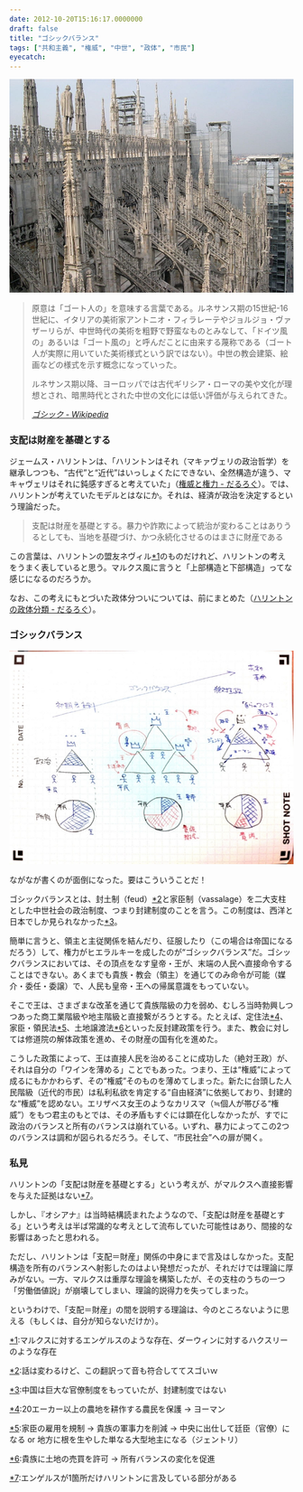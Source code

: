 ```yaml
---
date: 2012-10-20T15:16:17.0000000
draft: false
title: "ゴシックバランス"
tags: ["共和主義", "権威", "中世", "政体", "市民"]
eyecatch: 
---
```

<p><span itemscope itemtype="http://schema.org/Photograph"><img src="20121020140631.jpg" alt="f:id:daruyanagi:20121020140631j:plain" title="f:id:daruyanagi:20121020140631j:plain" class="hatena-fotolife" itemprop="image"></span><br />
</p>

<blockquote cite="http://ja.wikipedia.org/wiki/%E3%82%B4%E3%82%B7%E3%83%83%E3%82%AF">
<p>原意は「ゴート人の」を意味する言葉である。ルネサンス期の15世紀-16世紀に、イタリアの美術家アントニオ・フィラレーテやジョルジョ・ヴァザーリらが、中世時代の美術を粗野で野蛮なものとみなして、「ドイツ風の」あるいは「ゴート風の」と呼んだことに由来する蔑称である（ゴート人が実際に用いていた美術様式という訳ではない）。中世の教会建築、絵画などの様式を示す概念になっていった。</p><p>ルネサンス期以降、ヨーロッパでは古代ギリシア・ローマの美や文化が理想とされ、暗黒時代とされた中世の文化には低い評価が与えられてきた。</p>

<cite><a href="http://ja.wikipedia.org/wiki/%E3%82%B4%E3%82%B7%E3%83%83%E3%82%AF">&#x30B4;&#x30B7;&#x30C3;&#x30AF; - Wikipedia</a></cite>
</blockquote>

<div class="section">
<h3>支配は財産を基礎とする</h3>
<p>ジェームス・ハリントンは、「ハリントンはそれ（マキァヴェリの政治哲学）を継承しつつも、“古代”と“近代”はいっしょくたにできない、全然構造が違う、マキャヴェリはそれに鈍感すぎると考えていた」（<a href="https://blog.daruyanagi.jp/entry/2012/10/16/084545">&#x6A29;&#x5A01;&#x3068;&#x6A29;&#x529B; - &#x3060;&#x308B;&#x308D;&#x3050;</a>）。では、ハリントンが考えていたモデルとはなにか。それは、経済が政治を決定するという理論だった。</p>

<blockquote>
<p>支配は財産を基礎とする。暴力や詐欺によって統治が変わることはありうるとしても、当地を基礎づけ、かつ永続化させるのはまさに財産である</p>

</blockquote>
<p>この言葉は、ハリントンの盟友ネヴィル<a href="#f-865be302" name="fn-865be302" title="マルクスに対するエンゲルスのような存在、ダーウィンに対するハクスリーのような存在">*1</a>のものだけれど、ハリントンの考えをうまく表していると思う。マルクス風に言うと「上部構造と下部構造」ってな感じになるのだろうか。</p><p>なお、この考えにもとづいた政体分ついについては、前にまとめた（<a href="https://blog.daruyanagi.jp/entry/2012/08/29/033503">&#x30CF;&#x30EA;&#x30F3;&#x30C8;&#x30F3;&#x306E;&#x653F;&#x4F53;&#x5206;&#x985E; - &#x3060;&#x308B;&#x308D;&#x3050;</a>）。</p>

</div>
<div class="section">
<h3>ゴシックバランス</h3>
<p><span itemscope itemtype="http://schema.org/Photograph"><img src="20121020144531.jpg" alt="f:id:daruyanagi:20121020144531j:plain" title="f:id:daruyanagi:20121020144531j:plain" class="hatena-fotolife" itemprop="image"></span></p><p>ながなが書くのが面倒になった。要はこういうことだ！</p><p>ゴシックバランスとは、封土制（feud）<a href="#f-81835acf" name="fn-81835acf" title="話は変わるけど、この翻訳って音も符合しててスゴいｗ">*2</a>と家臣制（vassalage）を二大支柱とした中世社会の政治制度、つまり封建制度のことを言う。この制度は、西洋と日本でしか見られなかった<a href="#f-659aae81" name="fn-659aae81" title="中国は巨大な官僚制度をもっていたが、封建制度ではない">*3</a>。</p><p>簡単に言うと、領主と主従関係を結んだり、征服したり（この場合は帝国になるだろう）して、権力がヒエラルキーを成したのが“ゴシックバランス”だ。ゴシックバランスにおいては、その頂点をなす皇帝・王が、末端の人民へ直接命令することはできない。あくまでも貴族・教会（領主）を通じてのみ命令が可能（媒介・委任・委譲）で、人民も皇帝・王への帰属意識をもっていない。</p><p>そこで王は、さまざまな改革を通じて貴族階級の力を弱め、むしろ当時勃興しつつあった商工業階級や地主階級と直接繋がろうとする。たとえば、定住法<a href="#f-f4abfbf4" name="fn-f4abfbf4" title="20エーカー以上の農地を耕作する農民を保護 → ヨーマン">*4</a>、家臣・領民法<a href="#f-194259d4" name="fn-194259d4" title="家臣の雇用を規制 → 貴族の軍事力を削減 → 中央に出仕して廷臣（官僚）になる or 地方に根を生やした単なる大型地主になる（ジェントリ）">*5</a>、土地譲渡法<a href="#f-39e50185" name="fn-39e50185" title="貴族に土地の売買を許可 → 所有バランスの変化を促進">*6</a>といった反封建政策を行う。また、教会に対しては修道院の解体政策を進め、その財産の国有化を進めた。</p><p>こうした政策によって、王は直接人民を治めることに成功した（絶対王政）が、それは自分の「ワインを薄める」ことでもあった。つまり、王は“権威”によって成るにもかかわらず、その“権威”そのものを薄めてしまった。新たに台頭した人民階級（近代的市民）は私利私欲を肯定する“自由経済”に依拠しており、封建的な“権威”を認めない。エリザベス女王のようなカリスマ（≒個人が帯びる“権威”）をもつ君主のもとでは、その矛盾もすぐには顕在化しなかったが、すでに政治のバランスと所有のバランスは崩れている。いずれ、暴力によってこの2つのバランスは調和が図られるだろう。そして、“市民社会”への扉が開く。</p>

</div>
<div class="section">
<h3>私見</h3>
<p>ハリントンの「支配は財産を基礎とする」という考えが、がマルクスへ直接影響を与えた証拠はない<a href="#f-23909a4f" name="fn-23909a4f" title="エンゲルスが1箇所だけハリントンに言及している部分がある">*7</a>。</p><p>しかし、『オシアナ』は当時結構読まれたようなので、「支配は財産を基礎とする」という考えは半ば常識的な考えとして流布していた可能性はあり、間接的な影響はあったと思われる。</p><p>ただし、ハリントンは「支配＝財産」関係の中身にまで言及はしなかった。支配構造を所有のバランスへ射影したのはよい発想だったが、それだけでは理論に厚みがない。一方、マルクスは重厚な理論を構築したが、その支柱のうちの一つ「労働価値説」が崩壊してしまい、理論的説得力を失ってしまった。</p><p>というわけで、「支配＝財産」の間を説明する理論は、今のところないように思える（もしくは、自分が知らないだけか）。</p>

</div><div class="footnote">
<p class="footnote"><a href="#fn-865be302" name="f-865be302" class="footnote-number">*1</a><span class="footnote-delimiter">:</span><span class="footnote-text">マルクスに対するエンゲルスのような存在、ダーウィンに対するハクスリーのような存在</span></p>
<p class="footnote"><a href="#fn-81835acf" name="f-81835acf" class="footnote-number">*2</a><span class="footnote-delimiter">:</span><span class="footnote-text">話は変わるけど、この翻訳って音も符合しててスゴいｗ</span></p>
<p class="footnote"><a href="#fn-659aae81" name="f-659aae81" class="footnote-number">*3</a><span class="footnote-delimiter">:</span><span class="footnote-text">中国は巨大な官僚制度をもっていたが、封建制度ではない</span></p>
<p class="footnote"><a href="#fn-f4abfbf4" name="f-f4abfbf4" class="footnote-number">*4</a><span class="footnote-delimiter">:</span><span class="footnote-text">20エーカー以上の農地を耕作する農民を保護 → ヨーマン</span></p>
<p class="footnote"><a href="#fn-194259d4" name="f-194259d4" class="footnote-number">*5</a><span class="footnote-delimiter">:</span><span class="footnote-text">家臣の雇用を規制 → 貴族の軍事力を削減 → 中央に出仕して廷臣（官僚）になる or 地方に根を生やした単なる大型地主になる（ジェントリ）</span></p>
<p class="footnote"><a href="#fn-39e50185" name="f-39e50185" class="footnote-number">*6</a><span class="footnote-delimiter">:</span><span class="footnote-text">貴族に土地の売買を許可 → 所有バランスの変化を促進</span></p>
<p class="footnote"><a href="#fn-23909a4f" name="f-23909a4f" class="footnote-number">*7</a><span class="footnote-delimiter">:</span><span class="footnote-text">エンゲルスが1箇所だけハリントンに言及している部分がある</span></p>
</div>